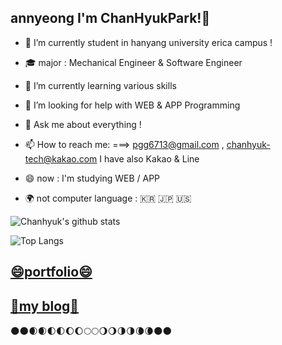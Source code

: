 ## annyeong I'm ChanHyukPark!👋
- 🔭 I’m currently student in hanyang university erica campus !
- :mortar_board: major : Mechanical Engineer & Software Engineer

- 🌱 I’m currently learning various skills
- 🤔 I’m looking for help with WEB & APP Programming
- 💬 Ask me about everything !
- 📫 How to reach me: ===> pgg6713@gmail.com , chanhyuk-tech@kakao.com  I have also Kakao & Line 
- 😄 now : I'm studying WEB / APP
- :earth_africa: not computer language : :kr: :jp: :us:

![Chanhyuk's github stats](https://github-readme-stats.vercel.app/api?username=ChanhyukPark-Tech&show_icons=true&theme=radical)

![Top Langs](https://github-readme-stats.vercel.app/api/top-langs/?username=ChanhyukPark-Tech&layout=compact&hide=Jupyter%20NoteBook)

## [😄portfolio😄](http://chanhyuk.com/)
## [🤔my blog🤔](https://chanhyukpark-tech.github.io/)





:new_moon::new_moon::waxing_crescent_moon::waxing_crescent_moon::first_quarter_moon::first_quarter_moon::waxing_gibbous_moon::waxing_gibbous_moon::full_moon::full_moon::waning_gibbous_moon::waning_gibbous_moon::last_quarter_moon::last_quarter_moon::waning_crescent_moon::waning_crescent_moon::new_moon::new_moon:


<!--
**ChanhyukPark-Tech/ChanhyukPark-Tech** is a ✨ _special_ ✨ repository because its `README.md` (this file) appears on your GitHub profile.

Here are some ideas to get you started:

- 🔭 I’m currently working on ...
- 🌱 I’m currently learning ...
- 👯 I’m looking to collaborate on ...
- 🤔 I’m looking for help with ...
- 💬 Ask me about ...
- 📫 How to reach me: ...
- 😄 Pronouns: ...
- ⚡ Fun fact: ...
-->



